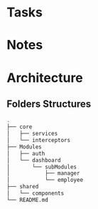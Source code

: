 # Tasks





# Notes






# Architecture

## Folders Structures

```bash
.
├── core
│   ├── services
│   └── interceptors
├── Modules
│   ├── auth
│   └── dashboard
│       └── subModules
│           ├── manager
│           └── employee
├── shared
│   └── components
└── README.md
```